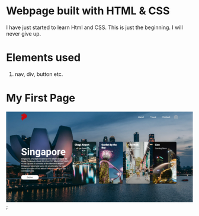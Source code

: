 # Webpage built with HTML & CSS

I have just started to learn Html and CSS. This is just the beginning. I will never give up.

# Elements used

1. nav, div, button etc.

# My First Page

![](1.jpg);
